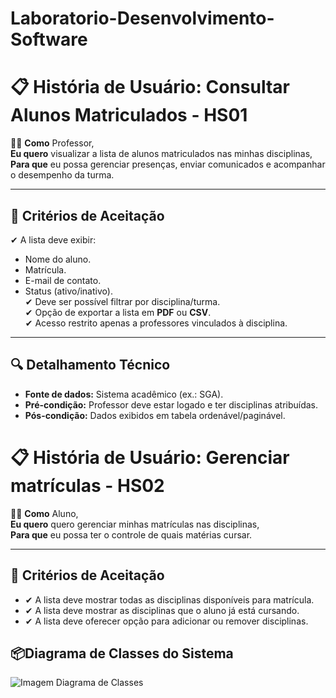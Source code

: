 # Laboratorio-Desenvolvimento-Software

# 📋 História de Usuário: Consultar Alunos Matriculados - HS01

👨‍🏫
**Como** Professor,  
**Eu quero** visualizar a lista de alunos matriculados nas minhas disciplinas,  
**Para que** eu possa gerenciar presenças, enviar comunicados e acompanhar o desempenho da turma.

---

## **🎯 Critérios de Aceitação**  
✔ A lista deve exibir:  
  - Nome do aluno.  
  - Matrícula.  
  - E-mail de contato.  
  - Status (ativo/inativo).  
✔ Deve ser possível filtrar por disciplina/turma.  
✔ Opção de exportar a lista em **PDF** ou **CSV**.  
✔ Acesso restrito apenas a professores vinculados à disciplina.  

---

## **🔍 Detalhamento Técnico**  
- **Fonte de dados:** Sistema acadêmico (ex.: SGA).  
- **Pré-condição:** Professor deve estar logado e ter disciplinas atribuídas.  
- **Pós-condição:** Dados exibidos em tabela ordenável/paginável. 

# 📋 História de Usuário: Gerenciar matrículas  - HS02

👨‍🎓
**Como** Aluno,  
**Eu quero** quero gerenciar minhas matrículas nas disciplinas,  
**Para que** eu possa ter o controle de quais matérias cursar.

---

## **🎯 Critérios de Aceitação**  
- ✔ A lista deve mostrar todas as disciplinas disponíveis para matrícula.
- ✔ A lista deve mostrar as disciplinas que o aluno já está cursando.
- ✔ A lista deve oferecer opção para adicionar ou remover disciplinas.

## **📦Diagrama de Classes do Sistema** 
![Imagem Diagrama de Classes](https://github.com/VianaLeo13/Laboratorio-Desenvolvimento-Software/blob/main/Laborat%C3%B3rioProjetodeSoftware.png)
